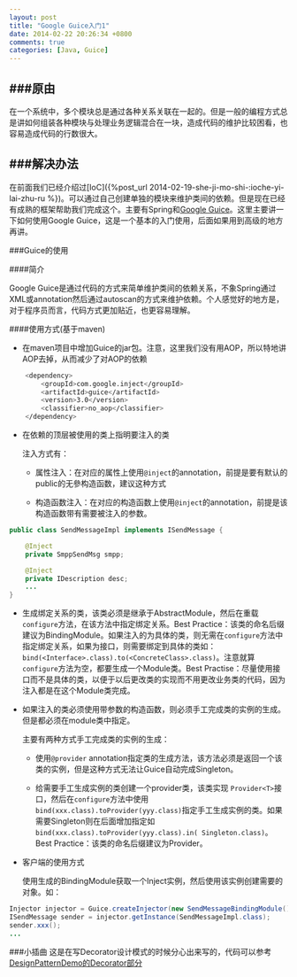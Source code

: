 ```yaml
---
layout: post
title: "Google Guice入门1"
date: 2014-02-22 20:26:34 +0800
comments: true
categories: [Java, Guice]
---
```


###原由
---
在一个系统中，多个模块总是通过各种关系关联在一起的。但是一般的编程方式总是讲如何组装各种模块与处理业务逻辑混合在一块，造成代码的维护比较困看，也容易造成代码的行数很大。


###解决办法
---

在前面我们已经介绍过[IoC]({%post_url 2014-02-19-she-ji-mo-shi-:ioche-yi-lai-zhu-ru %})。可以通过自己创建单独的模块来维护类间的依赖。但是现在已经有成熟的框架帮助我们完成这个。主要有Spring和[Google Guice](https://code.google.com/p/google-guice/)。这里主要讲一下如何使用Google Guice，这是一个基本的入门使用，后面如果用到高级的地方再讲。

###Guice的使用

####简介

Google Guice是通过代码的方式来简单维护类间的依赖关系，不象Spring通过XML或annotation然后通过autoscan的方式来维护依赖。个人感觉好的地方是，对于程序员而言，代码方式更加贴近，也更容易理解。

####使用方式(基于maven)
- 在maven项目中增加Guice的jar包。注意，这里我们没有用AOP，所以特地讲AOP去掉，从而减少了对AOP的依赖

``` sh
    <dependency>
    	<groupId>com.google.inject</groupId>
    	<artifactId>guice</artifactId>
    	<version>3.0</version>
    	<classifier>no_aop</classifier>
    </dependency>
```

- 在依赖的顶层被使用的类上指明要注入的类

  注入方式有：  
  
  - 属性注入：在对应的属性上使用`@inject`的annotation，前提是要有默认的public的无參构造函数，建议这种方式
  
  - 构造函数注入：在对应的构造函数上使用`@inject`的annotation，前提是该构造函数带有需要被注入的参数。

``` java
public class SendMessageImpl implements ISendMessage {

    @Inject
    private SmppSendMsg smpp;

    @Inject
    private IDescription desc;
    ...
}    
```
    
- 生成绑定关系的类，该类必须是继承于AbstractModule，然后在重载`configure`方法，在该方法中指定绑定关系。Best Practice：该类的命名后缀建议为BindingModule。如果注入的为具体的类，则无需在`configure`方法中指定绑定关系，如果为接口，则需要绑定到具体的类如：`bind(<Interface>.class).to(<ConcreteClass>.class)`。注意就算`configure`方法为空，都要生成一个Module类。Best Practise：尽量使用接口而不是具体的类，以便于以后更改类的实现而不用更改业务类的代码，因为注入都是在这个Module类完成。

- 如果注入的类必须使用带参数的构造函数，则必须手工完成类的实例的生成。但是都必须在module类中指定。

  主要有两种方式手工完成类的实例的生成：
  
  - 使用`@provider` annotation指定类的生成方法，该方法必须是返回一个该类的实例，但是这种方式无法让Guice自动完成Singleton。
  
  - 给需要手工生成实例的类创建一个provider类，该类实现 `Provider<T>`接口，然后在`configure`方法中使用`bind(xxx.class).toProvider(yyy.class)`指定手工生成实例的类。如果需要Singleton则在后面增加指定如`bind(xxx.class).toProvider(yyy.class).in(
	        Singleton.class)`。Best Practice：该类的命名后缀建议为Provider。

- 客户端的使用方式 

   使用生成的BindingModule获取一个Inject实例，然后使用该实例创建需要的对象。如： 

``` java
Injector injector = Guice.createInjector(new SendMessageBindingModule());
ISendMessage sender = injector.getInstance(SendMessageImpl.class);
sender.xxx();
...
```
 
###小插曲
这是在写Decorator设计模式的时候分心出来写的，代码可以参考[DesignPatternDemo的Decorator部分](https://github.com/duffqiu/DesignPatternDemo)


